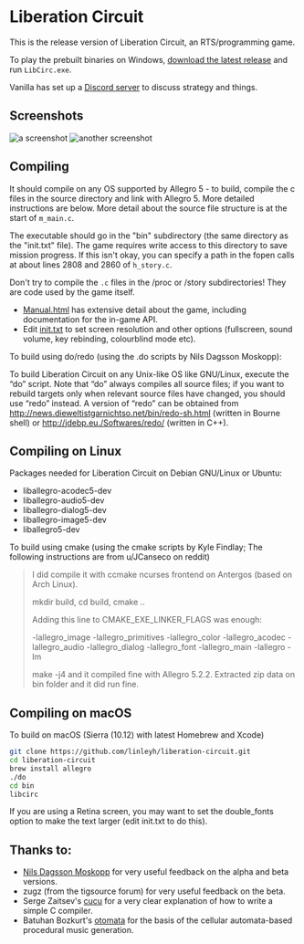 # Liberation Circuit

This is the release version of Liberation Circuit, an RTS/programming game.

To play the prebuilt binaries on Windows, [download the latest release](https://github.com/linleyh/liberation-circuit/releases) and run `LibCirc.exe`.

Vanilla has set up a [Discord server](https://discord.gg/8q7DFaM) to discuss strategy and things.

## Screenshots

![a screenshot](https://i.imgur.com/pPIJ03I.png)
![another screenshot](https://i.imgur.com/QKWzkqA.png)

## Compiling

It should compile on any OS supported by Allegro 5 - to build, compile the c files
in the source directory and link with Allegro 5. More detailed instructions are
below. More detail about the source file structure is at the start of `m_main.c`.

The executable should go in the "bin" subdirectory (the same directory as the "init.txt" file).
The game requires write access to this directory to save mission progress. If this isn't okay, you can
specify a path in the fopen calls at about lines 2808 and 2860 of `h_story.c`.

Don't try to compile the `.c` files in the /proc or /story subdirectories! They are code used by the game itself.

- [Manual.html](bin/Manual.html) has extensive detail about the game, including documentation for the in-game API.
- Edit [init.txt](bin/init.txt) to set screen resolution and other options (fullscreen, sound volume, key rebinding, colourblind mode etc).

To build using do/redo (using the .do scripts by Nils Dagsson Moskopp):

To build Liberation Circuit on any Unix-like OS like GNU/Linux,
execute the “do” script. Note that “do” always compiles all source
files; if you want to rebuild targets only when relevant source files
have changed, you should use “redo” instead. A version of “redo” can
be obtained from <http://news.dieweltistgarnichtso.net/bin/redo-sh.html>
(written in Bourne shell) or <http://jdebp.eu./Softwares/redo/> (written
in C++).

## Compiling on Linux

Packages needed for Liberation Circuit on Debian GNU/Linux or Ubuntu:

- liballegro-acodec5-dev
- liballegro-audio5-dev
- liballegro-dialog5-dev
- liballegro-image5-dev
- liballegro5-dev

To build using cmake (using the cmake scripts by Kyle Findlay; The
following instructions are from u/JCanseco on reddit)

> I did compile it with ccmake ncurses frontend on Antergos (based on Arch Linux).
>
> mkdir build, cd build, cmake ..
>
> Adding this line to CMAKE_EXE_LINKER_FLAGS was enough:
>
> -lallegro_image -lallegro_primitives -lallegro_color -lallegro_acodec -lallegro_audio -lallegro_dialog -lallegro_font -lallegro_main -lallegro -lm
>
> make -j4 and it compiled fine with Allegro 5.2.2. Extracted zip data on bin folder and it did run fine.

## Compiling on macOS

To build on macOS (Sierra (10.12) with latest Homebrew and Xcode)

```sh
git clone https://github.com/linleyh/liberation-circuit.git
cd liberation-circuit
brew install allegro
./do
cd bin
libcirc
```

If you are using a Retina screen, you may want to set the double_fonts option to make the text larger (edit init.txt to do this).

## Thanks to:

- [Nils Dagsson Moskopp](https://github.com/erlehmann) for very useful feedback on the alpha and beta versions.
- zugz (from the tigsource forum) for very useful feedback on the beta.
- Serge Zaitsev's [cucu](http://zserge.com/blog/cucu-part1.html) for a very clear explanation of how to write a simple C compiler.
- Batuhan Bozkurt's [otomata](http://www.earslap.com/page/otomata.html) for the basis of the cellular automata-based procedural music generation.
